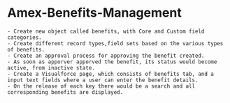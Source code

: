 Amex-Benefits-Management
========================


    - Create new object called benefits, with Core and Custom field categories.
    - Create different record types,field sets based on the various types of benefits.
    - Create an approval process for approving the benefit created.
    - As soon as apporver apporved the benefit, its status would become active, from inactive state.
    - Create a Visualforce page, which consists of benefits tab, and a input text fields where a user can enter the benefit details.
    - On the release of each key there would be a search and all corresponding benefits are displayed.